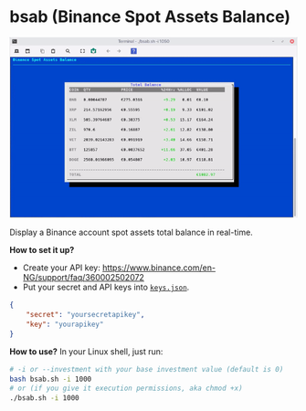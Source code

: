 # bsab (Binance Spot Assets Balance)
![bsab-demo](https://github.com/mvidaldp/bsab/raw/main/demo.gif)

Display a Binance account spot assets total balance in real-time.

__How to set it up?__

- Create your API key: https://www.binance.com/en-NG/support/faq/360002502072
- Put your secret and API keys into [`keys.json`](https://github.com/mvidaldp/bsab/blob/main/keys.json).

```json
{
    "secret": "yoursecretapikey",
    "key": "yourapikey"
}
```

__How to use?__ In your Linux shell, just run: 
```bash
# -i or --investment with your base investment value (default is 0)
bash bsab.sh -i 1000
# or (if you give it execution permissions, aka chmod +x)
./bsab.sh -i 1000
```
